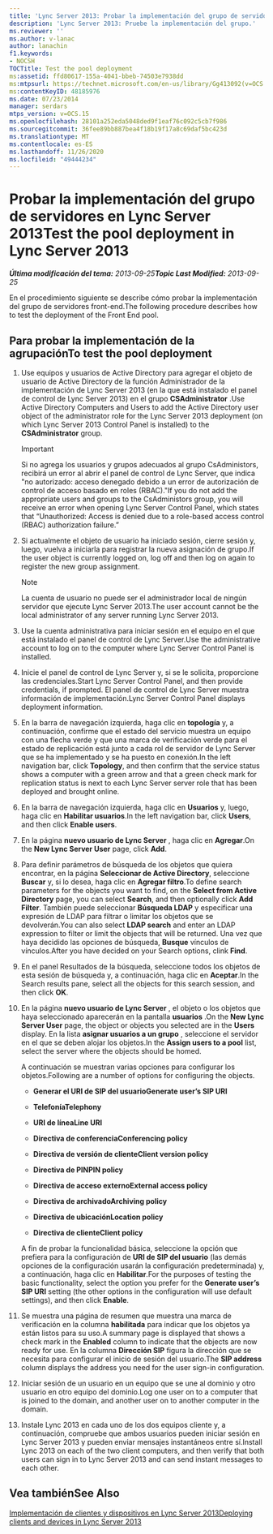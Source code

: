 ```yaml
---
title: 'Lync Server 2013: Probar la implementación del grupo de servidores'
description: 'Lync Server 2013: Pruebe la implementación del grupo.'
ms.reviewer: ''
ms.author: v-lanac
author: lanachin
f1.keywords:
- NOCSH
TOCTitle: Test the pool deployment
ms:assetid: ffd80617-155a-4041-bbeb-74503e7938dd
ms:mtpsurl: https://technet.microsoft.com/en-us/library/Gg413092(v=OCS.15)
ms:contentKeyID: 48185976
ms.date: 07/23/2014
manager: serdars
mtps_version: v=OCS.15
ms.openlocfilehash: 28101a252eda5048ded9f1eaf76c092c5cb7f986
ms.sourcegitcommit: 36fee89bb887bea4f18b19f17a8c69daf5bc423d
ms.translationtype: MT
ms.contentlocale: es-ES
ms.lasthandoff: 11/26/2020
ms.locfileid: "49444234"
---
```

# <a name="test-the-pool-deployment-in-lync-server-2013"></a><span data-ttu-id="2131c-103">Probar la implementación del grupo de servidores en Lync Server 2013</span><span class="sxs-lookup"><span data-stu-id="2131c-103">Test the pool deployment in Lync Server 2013</span></span>

<div data-xmlns="http://www.w3.org/1999/xhtml">

<div class="topic" data-xmlns="http://www.w3.org/1999/xhtml" data-msxsl="urn:schemas-microsoft-com:xslt" data-cs="https://msdn.microsoft.com/">

<div data-asp="https://msdn2.microsoft.com/asp">



</div>

<div id="mainSection">

<div id="mainBody"><span data-ttu-id="2131c-104">

<span> </span></span><span class="sxs-lookup"><span data-stu-id="2131c-104">

<span> </span></span></span>

<span data-ttu-id="2131c-105">_**Última modificación del tema:** 2013-09-25_</span><span class="sxs-lookup"><span data-stu-id="2131c-105">_**Topic Last Modified:** 2013-09-25_</span></span>

<span data-ttu-id="2131c-106">En el procedimiento siguiente se describe cómo probar la implementación del grupo de servidores front-end.</span><span class="sxs-lookup"><span data-stu-id="2131c-106">The following procedure describes how to test the deployment of the Front End pool.</span></span>

<div>

## <a name="to-test-the-pool-deployment"></a><span data-ttu-id="2131c-107">Para probar la implementación de la agrupación</span><span class="sxs-lookup"><span data-stu-id="2131c-107">To test the pool deployment</span></span>

1.  <span data-ttu-id="2131c-108">Use equipos y usuarios de Active Directory para agregar el objeto de usuario de Active Directory de la función Administrador de la implementación de Lync Server 2013 (en la que está instalado el panel de control de Lync Server 2013) en el grupo **CSAdministrator** .</span><span class="sxs-lookup"><span data-stu-id="2131c-108">Use Active Directory Computers and Users to add the Active Directory user object of the administrator role for the Lync Server 2013 deployment (on which Lync Server 2013 Control Panel is installed) to the **CSAdministrator** group.</span></span>
    
    <div>
    

    > [!IMPORTANT]  
    > <span data-ttu-id="2131c-109">Si no agrega los usuarios y grupos adecuados al grupo CsAdministors, recibirá un error al abrir el panel de control de Lync Server, que indica "no autorizado: acceso denegado debido a un error de autorización de control de acceso basado en roles (RBAC)."</span><span class="sxs-lookup"><span data-stu-id="2131c-109">If you do not add the appropriate users and groups to the CsAdministors group, you will receive an error when opening Lync Server Control Panel, which states that “Unauthorized: Access is denied due to a role-based access control (RBAC) authorization failure.”</span></span>

    
    </div>

2.  <span data-ttu-id="2131c-110">Si actualmente el objeto de usuario ha iniciado sesión, cierre sesión y, luego, vuelva a iniciarla para registrar la nueva asignación de grupo.</span><span class="sxs-lookup"><span data-stu-id="2131c-110">If the user object is currently logged on, log off and then log on again to register the new group assignment.</span></span>
    
    <div>
    

    > [!NOTE]  
    > <span data-ttu-id="2131c-111">La cuenta de usuario no puede ser el administrador local de ningún servidor que ejecute Lync Server 2013.</span><span class="sxs-lookup"><span data-stu-id="2131c-111">The user account cannot be the local administrator of any server running Lync Server 2013.</span></span>

    
    </div>

3.  <span data-ttu-id="2131c-112">Use la cuenta administrativa para iniciar sesión en el equipo en el que está instalado el panel de control de Lync Server.</span><span class="sxs-lookup"><span data-stu-id="2131c-112">Use the administrative account to log on to the computer where Lync Server Control Panel is installed.</span></span>

4.  <span data-ttu-id="2131c-113">Inicie el panel de control de Lync Server y, si se le solicita, proporcione las credenciales.</span><span class="sxs-lookup"><span data-stu-id="2131c-113">Start Lync Server Control Panel, and then provide credentials, if prompted.</span></span> <span data-ttu-id="2131c-114">El panel de control de Lync Server muestra información de implementación.</span><span class="sxs-lookup"><span data-stu-id="2131c-114">Lync Server Control Panel displays deployment information.</span></span>

5.  <span data-ttu-id="2131c-115">En la barra de navegación izquierda, haga clic en **topología** y, a continuación, confirme que el estado del servicio muestra un equipo con una flecha verde y que una marca de verificación verde para el estado de replicación está junto a cada rol de servidor de Lync Server que se ha implementado y se ha puesto en conexión.</span><span class="sxs-lookup"><span data-stu-id="2131c-115">In the left navigation bar, click **Topology**, and then confirm that the service status shows a computer with a green arrow and that a green check mark for replication status is next to each Lync Server server role that has been deployed and brought online.</span></span>

6.  <span data-ttu-id="2131c-116">En la barra de navegación izquierda, haga clic en **Usuarios** y, luego, haga clic en **Habilitar usuarios**.</span><span class="sxs-lookup"><span data-stu-id="2131c-116">In the left navigation bar, click **Users**, and then click **Enable users**.</span></span>

7.  <span data-ttu-id="2131c-117">En la página **nuevo usuario de Lync Server** , haga clic en **Agregar**.</span><span class="sxs-lookup"><span data-stu-id="2131c-117">On the **New Lync Server User** page, click **Add**.</span></span>

8.  <span data-ttu-id="2131c-118">Para definir parámetros de búsqueda de los objetos que quiera encontrar, en la página **Seleccionar de Active Directory**, seleccione **Buscar** y, si lo desea, haga clic en **Agregar filtro**.</span><span class="sxs-lookup"><span data-stu-id="2131c-118">To define search parameters for the objects you want to find, on the **Select from Active Directory** page, you can select **Search**, and then optionally click **Add Filter**.</span></span> <span data-ttu-id="2131c-119">También puede seleccionar **Búsqueda LDAP** y especificar una expresión de LDAP para filtrar o limitar los objetos que se devolverán.</span><span class="sxs-lookup"><span data-stu-id="2131c-119">You can also select **LDAP search** and enter an LDAP expression to filter or limit the objects that will be returned.</span></span> <span data-ttu-id="2131c-120">Una vez que haya decidido las opciones de búsqueda, **Busque** vínculos de vínculos.</span><span class="sxs-lookup"><span data-stu-id="2131c-120">After you have decided on your Search options, clink **Find**.</span></span>

9.  <span data-ttu-id="2131c-121">En el panel Resultados de la búsqueda, seleccione todos los objetos de esta sesión de búsqueda y, a continuación, haga clic en **Aceptar**.</span><span class="sxs-lookup"><span data-stu-id="2131c-121">In the Search results pane, select all the objects for this search session, and then click **OK**.</span></span>

10. <span data-ttu-id="2131c-122">En la página **nuevo usuario de Lync Server** , el objeto o los objetos que haya seleccionado aparecerán en la pantalla **usuarios** .</span><span class="sxs-lookup"><span data-stu-id="2131c-122">On the **New Lync Server User** page, the object or objects you selected are in the **Users** display.</span></span> <span data-ttu-id="2131c-123">En la lista **asignar usuarios a un grupo** , seleccione el servidor en el que se deben alojar los objetos.</span><span class="sxs-lookup"><span data-stu-id="2131c-123">In the **Assign users to a pool** list, select the server where the objects should be homed.</span></span>
    
    <span data-ttu-id="2131c-124">A continuación se muestran varias opciones para configurar los objetos.</span><span class="sxs-lookup"><span data-stu-id="2131c-124">Following are a number of options for configuring the objects.</span></span>
    
      - <span data-ttu-id="2131c-125">**Generar el URI de SIP del usuario**</span><span class="sxs-lookup"><span data-stu-id="2131c-125">**Generate user’s SIP URI**</span></span>
    
      - <span data-ttu-id="2131c-126">**Telefonía**</span><span class="sxs-lookup"><span data-stu-id="2131c-126">**Telephony**</span></span>
    
      - <span data-ttu-id="2131c-127">**URI de línea**</span><span class="sxs-lookup"><span data-stu-id="2131c-127">**Line URI**</span></span>
    
      - <span data-ttu-id="2131c-128">**Directiva de conferencia**</span><span class="sxs-lookup"><span data-stu-id="2131c-128">**Conferencing policy**</span></span>
    
      - <span data-ttu-id="2131c-129">**Directiva de versión de cliente**</span><span class="sxs-lookup"><span data-stu-id="2131c-129">**Client version policy**</span></span>
    
      - <span data-ttu-id="2131c-130">**Directiva de PIN**</span><span class="sxs-lookup"><span data-stu-id="2131c-130">**PIN policy**</span></span>
    
      - <span data-ttu-id="2131c-131">**Directiva de acceso externo**</span><span class="sxs-lookup"><span data-stu-id="2131c-131">**External access policy**</span></span>
    
      - <span data-ttu-id="2131c-132">**Directiva de archivado**</span><span class="sxs-lookup"><span data-stu-id="2131c-132">**Archiving policy**</span></span>
    
      - <span data-ttu-id="2131c-133">**Directiva de ubicación**</span><span class="sxs-lookup"><span data-stu-id="2131c-133">**Location policy**</span></span>
    
      - <span data-ttu-id="2131c-134">**Directiva de cliente**</span><span class="sxs-lookup"><span data-stu-id="2131c-134">**Client policy**</span></span>
    
    <span data-ttu-id="2131c-135">A fin de probar la funcionalidad básica, seleccione la opción que prefiera para la configuración de **URI de SIP del usuario** (las demás opciones de la configuración usarán la configuración predeterminada) y, a continuación, haga clic en **Habilitar**.</span><span class="sxs-lookup"><span data-stu-id="2131c-135">For the purposes of testing the basic functionality, select the option you prefer for the **Generate user’s SIP URI** setting (the other options in the configuration will use default settings), and then click **Enable**.</span></span>

11. <span data-ttu-id="2131c-136">Se muestra una página de resumen que muestra una marca de verificación en la columna **habilitada** para indicar que los objetos ya están listos para su uso.</span><span class="sxs-lookup"><span data-stu-id="2131c-136">A summary page is displayed that shows a check mark in the **Enabled** column to indicate that the objects are now ready for use.</span></span> <span data-ttu-id="2131c-137">En la columna **Dirección SIP** figura la dirección que se necesita para configurar el inicio de sesión del usuario.</span><span class="sxs-lookup"><span data-stu-id="2131c-137">The **SIP address** column displays the address you need for the user sign-in configuration.</span></span>

12. <span data-ttu-id="2131c-138">Iniciar sesión de un usuario en un equipo que se une al dominio y otro usuario en otro equipo del dominio.</span><span class="sxs-lookup"><span data-stu-id="2131c-138">Log one user on to a computer that is joined to the domain, and another user on to another computer in the domain.</span></span>

13. <span data-ttu-id="2131c-139">Instale Lync 2013 en cada uno de los dos equipos cliente y, a continuación, compruebe que ambos usuarios pueden iniciar sesión en Lync Server 2013 y pueden enviar mensajes instantáneos entre sí.</span><span class="sxs-lookup"><span data-stu-id="2131c-139">Install Lync 2013 on each of the two client computers, and then verify that both users can sign in to Lync Server 2013 and can send instant messages to each other.</span></span>

</div>

<div>

## <a name="see-also"></a><span data-ttu-id="2131c-140">Vea también</span><span class="sxs-lookup"><span data-stu-id="2131c-140">See Also</span></span>


[<span data-ttu-id="2131c-141">Implementación de clientes y dispositivos en Lync Server 2013</span><span class="sxs-lookup"><span data-stu-id="2131c-141">Deploying clients and devices in Lync Server 2013</span></span>](lync-server-2013-deploying-clients-and-devices.md)  
  

<span data-ttu-id="2131c-142"></div>

</div>

<span> </span>

</div>

</div>

</span><span class="sxs-lookup"><span data-stu-id="2131c-142"></div>

</div>

<span> </span>

</div>

</div>

</span></span></div>

